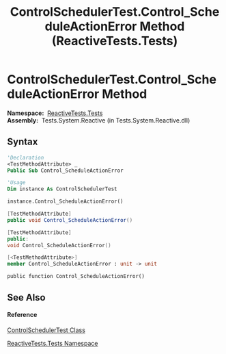 ﻿---
title: ControlSchedulerTest.Control_ScheduleActionError Method  (ReactiveTests.Tests)
TOCTitle: Control_ScheduleActionError Method
ms:assetid: M:ReactiveTests.Tests.ControlSchedulerTest.Control_ScheduleActionError
ms:mtpsurl: https://msdn.microsoft.com/en-us/library/reactivetests.tests.controlschedulertest.control_scheduleactionerror(v=VS.103)
ms:contentKeyID: 36618889
ms.date: 06/28/2011
mtps_version: v=VS.103
f1_keywords:
- ReactiveTests.Tests.ControlSchedulerTest.Control_ScheduleActionError
dev_langs:
- CSharp
- JScript
- VB
- FSharp
- c++
---

# ControlSchedulerTest.Control\_ScheduleActionError Method

**Namespace:**  [ReactiveTests.Tests](hh289046\(v=vs.103\).md)  
**Assembly:**  Tests.System.Reactive (in Tests.System.Reactive.dll)

## Syntax

``` vb
'Declaration
<TestMethodAttribute> _
Public Sub Control_ScheduleActionError
```

``` vb
'Usage
Dim instance As ControlSchedulerTest

instance.Control_ScheduleActionError()
```

``` csharp
[TestMethodAttribute]
public void Control_ScheduleActionError()
```

``` c++
[TestMethodAttribute]
public:
void Control_ScheduleActionError()
```

``` fsharp
[<TestMethodAttribute>]
member Control_ScheduleActionError : unit -> unit 
```

``` jscript
public function Control_ScheduleActionError()
```

## See Also

#### Reference

[ControlSchedulerTest Class](hh304021\(v=vs.103\).md)

[ReactiveTests.Tests Namespace](hh289046\(v=vs.103\).md)


